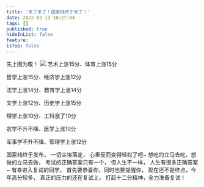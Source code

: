 ```yaml
---
title: '来了来了！国家线终于来了！'
date: 2022-03-13 10:27:04
tags: []
published: true
hideInList: false
feature: 
isTop: false
---
```

先上图为敬！
![](https://muzicul.github.io/post-images/1647138579811.jpg)
艺术上涨15分、体育上涨15分

哲学上涨15分、经济学上涨12分

法学上涨14分、教育学上涨14分

文学上涨12分、历史学上涨15分

理学上涨10分、工科涨了10分

农学不升不降、医学上涨10分

军事学不升不降、管理学上涨12分

国家线终于发布，
一切尘埃落定，
心里反而变得轻松了吧~
想吃的立马去吃，想做的立马去做，
考试的正确答案只有一个，
但人生不一样，
人生有很多正确答案~
有幸进入复试的同学，
首先要恭喜你，同时也要提醒你，
现在还不是终点，今年高分较多，
真正的压力的还在复试上，
打起十二分精神，全力准备复试！